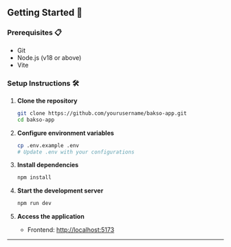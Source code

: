 
## **Getting Started 🚀**

### Prerequisites 📋

- Git
- Node.js (v18 or above)
- Vite

### Setup Instructions 🛠️

1. **Clone the repository**
   ```bash
   git clone https://github.com/yourusername/bakso-app.git
   cd bakso-app
   ```

2. **Configure environment variables**
   ```bash
   cp .env.example .env
   # Update .env with your configurations
   ```

3. **Install dependencies**
   ```bash
   npm install
   ```

4. **Start the development server**
   ```bash
   npm run dev
   ```

5. **Access the application**
   - Frontend: [http://localhost:5173](http://localhost:5173)

---